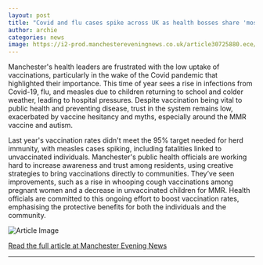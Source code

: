 ```yaml
---
layout: post
title: "Covid and flu cases spike across UK as health bosses share 'most effective' way to stop it"
author: archie
categories: news
image: https://i2-prod.manchestereveningnews.co.uk/article30725880.ece/ALTERNATES/s1200/0_221126203.jpg
---
```

Manchester's health leaders are frustrated with the low uptake of vaccinations, particularly in the wake of the Covid pandemic that highlighted their importance. This time of year sees a rise in infections from Covid-19, flu, and measles due to children returning to school and colder weather, leading to hospital pressures. Despite vaccination being vital to public health and preventing disease, trust in the system remains low, exacerbated by vaccine hesitancy and myths, especially around the MMR vaccine and autism.

Last year's vaccination rates didn't meet the 95% target needed for herd immunity, with measles cases spiking, including fatalities linked to unvaccinated individuals. Manchester's public health officials are working hard to increase awareness and trust among residents, using creative strategies to bring vaccinations directly to communities. They’ve seen improvements, such as a rise in whooping cough vaccinations among pregnant women and a decrease in unvaccinated children for MMR. Health officials are committed to this ongoing effort to boost vaccination rates, emphasising the protective benefits for both the individuals and the community.

![Article Image](https://i2-prod.manchestereveningnews.co.uk/article30725880.ece/ALTERNATES/s1200/0_221126203.jpg)

[Read the full article at Manchester Evening News](https://www.manchestereveningnews.co.uk/news/greater-manchester-news/covid-flu-cases-health-bosses-32623367)

---
